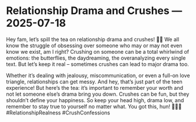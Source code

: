 # Relationship Drama and Crushes — 2025-07-18

Hey fam, let’s spill the tea on relationship drama and crushes! 🍵💔 We all know the struggle of obsessing over someone who may or may not even know we exist, am I right? Crushing on someone can be a total whirlwind of emotions: the butterflies, the daydreaming, the overanalyzing every single text. But let’s keep it real – sometimes crushes can lead to major drama too. 

Whether it’s dealing with jealousy, miscommunication, or even a full-on love triangle, relationships can get messy. And hey, that’s just part of the teen experience! But here’s the tea: it’s important to remember your worth and not let someone else’s drama bring you down. Crushes can be fun, but they shouldn’t define your happiness. So keep your head high, drama low, and remember to stay true to yourself no matter what. You got this, hun! 💁‍♀️✨ #RelationshipRealness #CrushConfessions